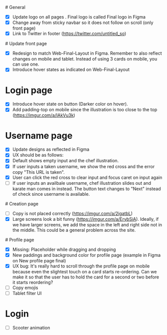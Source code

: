 # General

- [x] Update logo on all pages . Final logo is called Final logo in Figma
- [x] Change away from sticky navbar so it does not follow on scroll (only front page)
- [x] Link to Twitter in footer (https://twitter.com/untitled_so)

# Update front page

- [x] Redesign to match Web-Final-Layout in Figma. Remember to also reflect changes on mobile and tablet. Instead of using 3 cards on mobile, you can use one.
- [x] Introduce hover states as indicated on Web-Final-Layout

# Login page

- [x] Introduce hover state on button (Darker color on hover).
- [x] Add padding-top on mobile since the illustration is too close to the top (https://imgur.com/a/IAkVu3k)

# Username page

- [x] Update designs as reflected in Figma
- [x] UX should be as follows:
- [x] Default shows empty input and the chef illustration.
- [x] If user inputs a taken username, we show the red cross and the error copy "This URL is taken".
- [x] User can click the red cross to clear input and focus caret on input again
- [ ] If user inputs an availbale username, chef illustration slides out and karate man comes in instead. The button text changes to "Next" instead of check since username is available.

# Creation page

- [ ] Copy is not placed correctly (https://imgur.com/a/2igatbL)
- [x] Large screens look a bit funny (https://imgur.com/a/ErybSiA). Ideally, if we have larger screens, we add the space in the left and right side not in the middle. This could be a general problem across the site.

# Profile page

- [x] Missing: Placeholder while dragging and dropping
- [x] New paddings and background color for profile page (example in Figma on New profile page final)
- [x] UX bug: It's really hard to scroll through the profile page on mobile because even the slightest touch on a card starts re-ordering. Can we make it so that the user has to hold the card for a second or two before it starts reordering?
- [ ] Copy emojis
- [ ] Tablet filter UI

# Login

- [ ] Scooter animation
